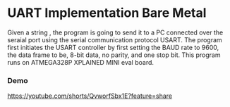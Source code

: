 # UART Implementation Bare Metal

Given a string , the program is going to send it to a PC connected over the seraial port using the serial communication protocol USART. 
The program first initiates the USART controller by first setting the BAUD rate to 9600, the data frame to be, 8-bit data, no parity,  and one stop bit.
This program runs on ATMEGA328P XPLAINED MINI eval board.

### Demo
https://youtube.com/shorts/QvworfSbx1E?feature=share
